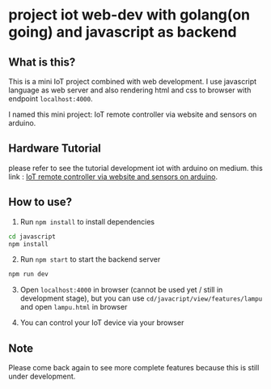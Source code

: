 # project iot web-dev with golang(on going) and javascript as backend

## What is this?

This is a mini IoT project combined with web development.
I use javascript language as web server and also rendering html and css to browser with endpoint `localhost:4000`.

I named this mini project: IoT remote controller via website and sensors on arduino.

## Hardware Tutorial

please refer to see the tutorial development iot with arduino on medium. this link : [IoT remote controller via website and sensors on arduino](hardware.md).

## How to use?

1. Run `npm install` to install dependencies

```bash
cd javascript
npm install
```

2. Run `npm start` to start the backend server

```bash
npm run dev
```

3. Open `localhost:4000` in browser (cannot be used yet / still in development stage), but you can use `cd/javacript/view/features/lampu` and open `lampu.html` in browser

4. You can control your IoT device via your browser

## Note

Please come back again to see more complete features because this is still under development.
